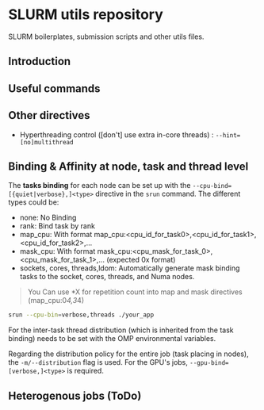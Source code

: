 # SLURM utils repository

SLURM boilerplates, submission scripts and other utils files.

## Introduction

## Useful commands


## Other directives
* Hyperthreading control (\[don't\] use extra in-core threads) : `--hint=[no]multithread`

## Binding & Affinity at node, task and thread level
The **tasks binding** for each node can be set up with the `--cpu-bind=[{quiet|verbose},]<type>` directive in the `srun` command. 
The different types could be:
* none: No Binding
* rank: Bind task by rank
* map_cpu: With format map_cpu:<cpu_id_for_task0>,<cpu_id_for_task1>,<cpu_id_for_task2>,...
* mask_cpu: With format mask_cpu:<cpu_mask_for_task_0>,<cpu_mask_for_task_1>,... (expected 0x format)
* sockets, cores, threads,ldom: Automatically generate mask binding tasks to the socket, cores, threads, and Numa nodes.
> You Can use \*X for repetition count into map and mask directives (map_cpu:0*4,3*4)

```bash
srun --cpu-bin=verbose,threads ./your_app
```
For the inter-task thread distribution (which is inherited from the task binding) needs to be set with the OMP environmental variables.

Regarding the distribution policy for the entire job (task placing in nodes), the `-m/--distribution` flag is used. For the GPU's jobs, `--gpu-bind=[verbose,]<type>` is required.

## Heterogenous jobs (ToDo)


